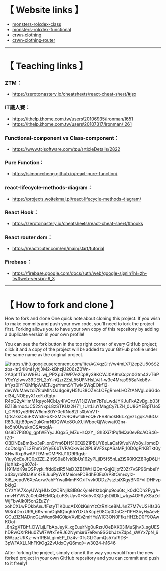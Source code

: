 # 【 Website links 】
- [monsters-rolodex-class]
- [monsters-rolodex-functional]
- [crwn-clothing]
- [crwn-clothing-router]

[monsters-rolodex-class]: https://wolf790206.github.io/reactPacticePage.github.io/monsters-rolodex-class/build/index.html
[monsters-rolodex-functional]:https://wolf790206.github.io/reactPacticePage.github.io/monsters-rolodex-functional/build/index.html
[crwn-clothing]:https://wolf790206.github.io/reactPacticePage.github.io/crwn-clothing/build/index.html
[crwn-clothing-router]:https://wolf790206.github.io/reactPacticePage.github.io/crwn-clothing-router/build/index.html

-------------

# 【 Teaching links 】
### ZTM：
- https://zerotomastery.io/cheatsheets/react-cheat-sheet/#jsx

### IT鐵人賽：
- https://ithelp.ithome.com.tw/users/20106935/ironman/1651
- https://ithelp.ithome.com.tw/users/20107317/ironman/1261

### Functional-component vs Class-component：
- https://www.tpisoftware.com/tpu/articleDetails/2822

### Pure Function：
- https://simonecheng.github.io/react-pure-function/

### react-lifecycle-methods-diagram：
- https://projects.wojtekmaj.pl/react-lifecycle-methods-diagram/

### React Hook：
- https://zerotomastery.io/cheatsheets/react-cheat-sheet/#hooks

### React router dom：
- https://reactrouter.com/en/main/start/tutorial

### Firebase：
- https://firebase.google.com/docs/auth/web/google-signin?hl=zh-tw#web-version-9_3

-------------

# 【 How to fork and clone 】
How to fork and clone
One quick note about cloning this project. If you wish to make commits and push your own code, you'll need to fork the project first. Forking allows you to have your own copy of this repository by adding a duplicate version in your own profile!

You can see the fork button in the top right corner of every GitHub project; click it and a copy of the project will be added to your GitHub profile under the same name as the original project.

<img src="图片链接" alt="https://lh3.googleusercontent.com/fife/AGXqzDltVw4mLX7j2ep2U50SS2zbs-Itr34KmHyhjDM2-kBhzjU206sZ0Wn-2A3ptlfTazW9EULwj_PPXp47WP7e2Dp8y39KCWJ0A8txOqzn0Gtm43vT6PY9eYzIwvv39DEH_2oY-nQzr2ZsL55UPNHsLVJf-w3e4Mrao95SaNxb6v-irYyz0lYFQMfIpWMEFJgeYmmSYTwMSWqEOkf12-devWuMawzdi78tuMINOJ4go9yH5fU38OZVcLOFgRmeLHOZtANVgLd6GdoeI34_NOEpyX1xcFlxKqty-R4oG2yAHmM1qsyoNCbLy4iVQrtrW18j2Wsn7bTuLwdJYKUuFkAZvBg_b03fBZ13krnx4JC52SNxpL8zSTKUz2H71_sUrtLiuYMagCy7LZH_0U8GYE8pTUo5t_CPROyoBRNW9dmS0Y-0eRNo82fisSbVnVT-Qr8ZksCSuFXWn3iFxXF3MzvRQ9w1d9FcQE7FV8mokB6DZgvzLgqk766OZR83JiLjt89pwDukGmrNDQWAc8OuXUiWboeQjWcwat02na-ko5h0UwuknOSAroqIA-Gs9D7PiG0g_gpfWEYyJJGgx5_MZuHaQzY_iGh3Xi7tPqfMQa0evBcAOS46-fZ0-OBDNEaBm8xo3uP_on9Ym6DH510EQ921PBUY8pLaCaf9fvuNWx8y_IbmdD4oDtolgnTL2FhmYGYyE6bTVPAOkwSd2IPL9VFSspASaMP_10D0gPrKBTkt0y8HwIRxp9wAPT9MmCMPKIJ1fD9Rfgsb-Yiuy8cEeJfC0pZZE_ZIt9S9a81vkBbUs162yPLjID5f55nLaZtSR0KKZ8RgD6LHj1qXIsb-g807o1-H91MdK9aQSPvpk_ffdd9zIR5NsD3ZBZWtH2QnrGqjQijpfZ0Zr7vSP96mbelYx43xyrbRGaKmK3RJuuPyWKMeiorePOBdhE0Ex0rP8tOmecylz-3i8_ocpdV6XeAoxw7ahFYwaIMmFKOxiTvvk0DDz7stztsiXKgyBN0FvIIDHFvpbklg2-CYzYIA7XoyUWqiHUxQzCRNjlk8IBGcKyleHtktbqinp9ou6tc_k0xICDh2FygA-rmvHYVN2c0ebXHEMCpLuFSsUyv0H8d5v0XjDg5DilDkl_wtgs4OF9yXSaZdWjFbvAIk0I5on2EuZY-xohCXLwPOkbAmJfFstyT1K0uqA1X0bKeinYzCtRXlce8MJhnZ7M7vUSHfs36W3r4DnxUR9_6KwmmOqMQbq65YDXUrKcpE08Cq0D5C8Fl1PH3byHyAevEGCuZIZNADncGLpWqn6MG0ipVXylEvZmHYaWlC3ON0FfkzHHZbD0F9OAwKOot-_8n2gXTBhf_DWlujLFbApJeyK_xgEuuhNg0uRzrJOeBXK0BiMuSjhv3_sgUEShDRwQXrRHu0ZWI7WtxTeRJ62Nymiar67eRvn9SGbhJzvZdp4_sWYx7pN_6BWzazURKz-whTRBkLgimEP_Dz4v-0TsGLlGamQs57uf9DS-3pWFAXLLNhFKitOg2ZvUdxCyQ6mq0=w3024-h1646" title="图片title">

After forking the project, simply clone it the way you would from the new forked project in your own GitHub repository and you can commit and push to it freely!
